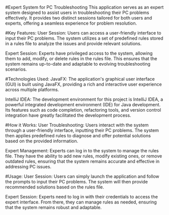 #Expert System for PC Troubleshooting
This application serves as an expert system designed to assist users in troubleshooting their PC problems effectively. It provides two distinct sessions tailored for both users and experts, offering a seamless experience for problem resolution.

#Key Features:
User Session: Users can access a user-friendly interface to input their PC problems. The system utilizes a set of predefined rules stored in a rules file to analyze the issues and provide relevant solutions.

Expert Session: Experts have privileged access to the system, allowing them to add, modify, or delete rules in the rules file. This ensures that the system remains up-to-date and adaptable to evolving troubleshooting scenarios.

#Technologies Used:
JavaFX: The application's graphical user interface (GUI) is built using JavaFX, providing a rich and interactive user experience across multiple platforms.

IntelliJ IDEA: The development environment for this project is IntelliJ IDEA, a powerful integrated development environment (IDE) for Java development. Its features such as code completion, refactoring tools, and version control integration have greatly facilitated the development process.

#How it Works:
User Troubleshooting: Users interact with the system through a user-friendly interface, inputting their PC problems. The system then applies predefined rules to diagnose and offer potential solutions based on the provided information.

Expert Management: Experts can log in to the system to manage the rules file. They have the ability to add new rules, modify existing ones, or remove outdated rules, ensuring that the system remains accurate and effective in addressing PC issues.

#Usage:
User Session: Users can simply launch the application and follow the prompts to input their PC problems. The system will then provide recommended solutions based on the rules file.

Expert Session: Experts need to log in with their credentials to access the expert interface. From there, they can manage rules as needed, ensuring that the system remains robust and adaptable.
